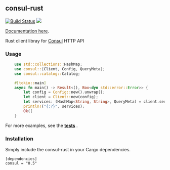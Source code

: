 ## consul-rust

[![Build Status](https://github.com/pierresouchay/consul-rust/actions/workflows/rust.yml/badge.svg)](https://github.com/pierresouchay/consul-rust/actions?query=branch%3Amaster)
[![](https://img.shields.io/crates/v/consul.svg)](https://crates.io/crates/consul)

[Documentation here](https://docs.rs/consul/).

Rust client libray for [Consul](http://consul.io/) HTTP API

### Usage

```rust
    use std::collections::HashMap;
    use consul::{Client, Config, QueryMeta};
    use consul::catalog::Catalog;

    #[tokio::main]
    async fn main() -> Result<(), Box<dyn std::error::Error>> {
        let config = Config::new().unwrap();
        let client = Client::new(config);
		let services: (HashMap<String, String>, QueryMeta) = client.services(None).unwrap();
		println!("{:?}", services);
		Ok((
    }
```


For more examples, see the **[tests](https://github.com/stusmall/consul-rust/blob/master/tests)** .

### Installation

Simply include the consul-rust in your Cargo dependencies.

```
[dependencies]
consul = "0.5"
```
